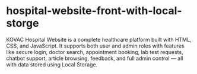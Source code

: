 # hospital-website-front-with-local-storge
KOVAC Hospital Website is a complete healthcare platform built with HTML, CSS, and JavaScript. It supports both user and admin roles with features like secure login, doctor search, appointment booking, lab test requests, chatbot support, article browsing, feedback, and full admin control — all with data stored using Local Storage.
